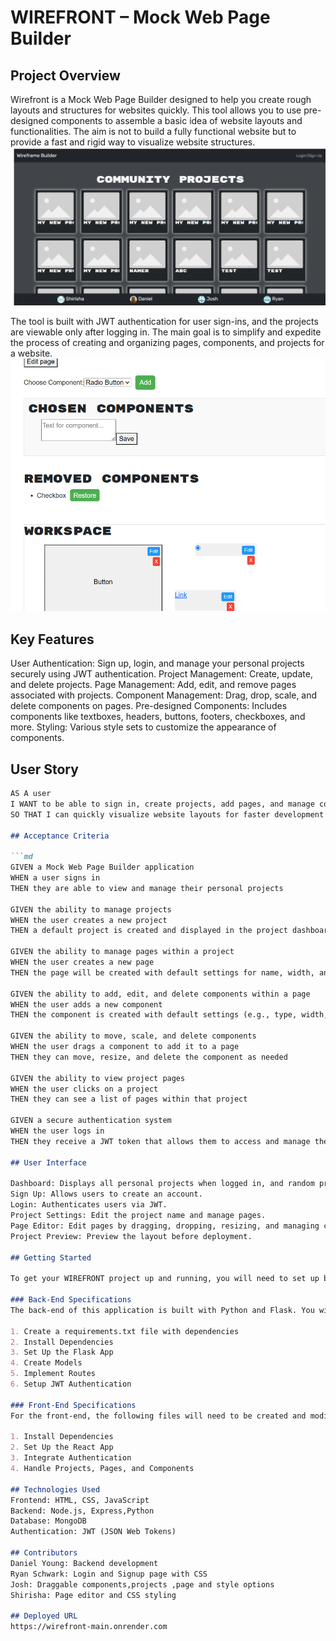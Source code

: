 # WIREFRONT – Mock Web Page Builder

## Project Overview

Wirefront is a Mock Web Page Builder designed to help you create rough layouts and structures for websites quickly. This tool allows you to use pre-designed components to assemble a basic idea of website layouts and functionalities. The aim is not to build a fully functional website but to provide a fast and rigid way to visualize website structures.
![Alt text](client/public/LandingPage.png)

The tool is built with JWT authentication for user sign-ins, and the projects are viewable only after logging in. The main goal is to simplify and expedite the process of creating and organizing pages, components, and projects for a website.
![Alt text](client/public/pageeditor.png)

## Key Features

User Authentication: Sign up, login, and manage your personal projects securely using JWT authentication.
Project Management: Create, update, and delete projects.
Page Management: Add, edit, and remove pages associated with projects.
Component Management: Drag, drop, scale, and delete components on pages.
Pre-designed Components: Includes components like textboxes, headers, buttons, footers, checkboxes, and more.
Styling: Various style sets to customize the appearance of components.

## User Story

```md
AS A user
I WANT to be able to sign in, create projects, add pages, and manage components
SO THAT I can quickly visualize website layouts for faster development

## Acceptance Criteria

```md
GIVEN a Mock Web Page Builder application
WHEN a user signs in
THEN they are able to view and manage their personal projects

GIVEN the ability to manage projects
WHEN the user creates a new project
THEN a default project is created and displayed in the project dashboard

GIVEN the ability to manage pages within a project
WHEN the user creates a new page
THEN the page will be created with default settings for name, width, and height

GIVEN the ability to add, edit, and delete components within a page
WHEN the user adds a new component
THEN the component is created with default settings (e.g., type, width, height, x, and y position)

GIVEN the ability to move, scale, and delete components
WHEN the user drags a component to add it to a page
THEN they can move, resize, and delete the component as needed

GIVEN the ability to view project pages
WHEN the user clicks on a project
THEN they can see a list of pages within that project

GIVEN a secure authentication system
WHEN the user logs in
THEN they receive a JWT token that allows them to access and manage their projects, pages, and components

## User Interface

Dashboard: Displays all personal projects when logged in, and random projects when logged out.
Sign Up: Allows users to create an account.
Login: Authenticates users via JWT.
Project Settings: Edit the project name and manage pages.
Page Editor: Edit pages by dragging, dropping, resizing, and managing components.
Project Preview: Preview the layout before deployment.

## Getting Started

To get your WIREFRONT project up and running, you will need to set up both the back-end (Python with Flask) and the front-end (React). The back-end handles all the API logic, database interactions, and authentication, while the front-end enables users to interact with the system.

### Back-End Specifications
The back-end of this application is built with Python and Flask. You will need to set up and modify several files in the back-end to ensure it works with the front-end.

1. Create a requirements.txt file with dependencies
2. Install Dependencies
3. Set Up the Flask App
4. Create Models 
5. Implement Routes
6. Setup JWT Authentication

### Front-End Specifications
For the front-end, the following files will need to be created and modified to ensure smooth interaction with the back-end API.

1. Install Dependencies
2. Set Up the React App
3. Integrate Authentication
4. Handle Projects, Pages, and Components

## Technologies Used
Frontend: HTML, CSS, JavaScript
Backend: Node.js, Express,Python
Database: MongoDB
Authentication: JWT (JSON Web Tokens)

## Contributors
Daniel Young: Backend development
Ryan Schwark: Login and Signup page with CSS
Josh: Draggable components,projects ,page and style options
Shirisha: Page editor and CSS styling

## Deployed URL
https://wirefront-main.onrender.com
